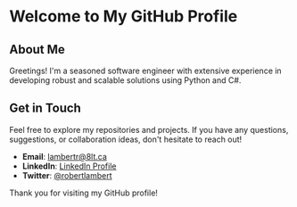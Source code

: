 <!--
**rolambert/rolambert** is a ✨ _special_ ✨ repository because its `README.md` (this file) appears on your GitHub profile.
-->

# Welcome to My GitHub Profile

## About Me

Greetings! I'm a seasoned software engineer with extensive experience in developing robust and scalable solutions using Python and C#. 

## Get in Touch

Feel free to explore my repositories and projects. If you have any questions, suggestions, or collaboration ideas, don't hesitate to reach out!

- **Email**: lambertr@8lt.ca
- **LinkedIn**: [LinkedIn Profile](https://www.linkedin.com/in/rojl/)
- **Twitter**: [@robertlambert](https://twitter.com/robertlambert)

Thank you for visiting my GitHub profile!

